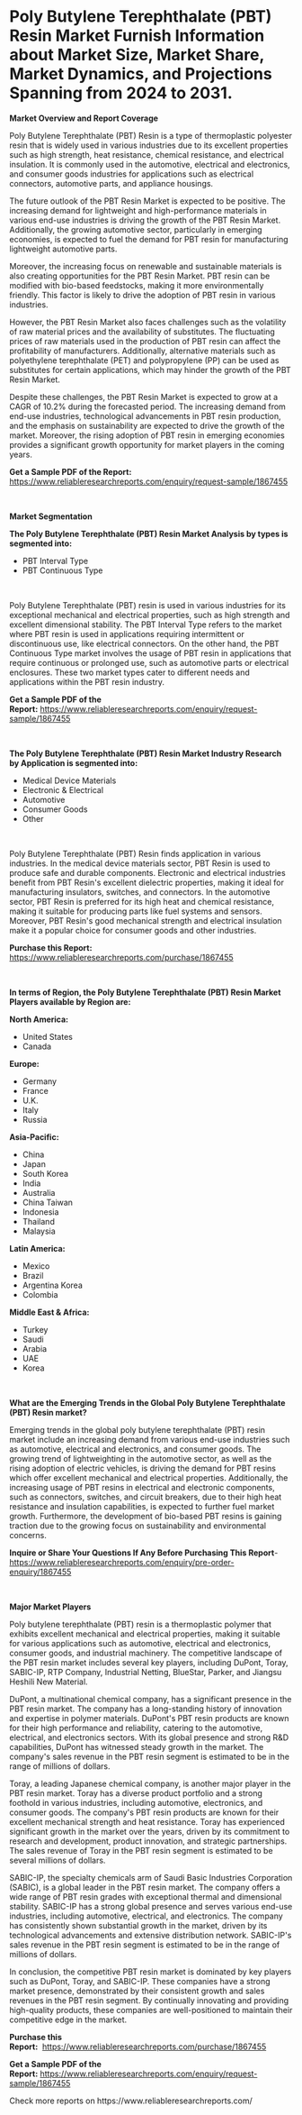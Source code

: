 <p><h1>Poly Butylene Terephthalate (PBT) Resin Market Furnish Information about Market Size, Market Share, Market Dynamics, and Projections Spanning from 2024 to 2031.</h1></p><p><strong>Market Overview and Report Coverage</strong></p>
<p><p>Poly Butylene Terephthalate (PBT) Resin is a type of thermoplastic polyester resin that is widely used in various industries due to its excellent properties such as high strength, heat resistance, chemical resistance, and electrical insulation. It is commonly used in the automotive, electrical and electronics, and consumer goods industries for applications such as electrical connectors, automotive parts, and appliance housings.</p><p>The future outlook of the PBT Resin Market is expected to be positive. The increasing demand for lightweight and high-performance materials in various end-use industries is driving the growth of the PBT Resin Market. Additionally, the growing automotive sector, particularly in emerging economies, is expected to fuel the demand for PBT resin for manufacturing lightweight automotive parts.</p><p>Moreover, the increasing focus on renewable and sustainable materials is also creating opportunities for the PBT Resin Market. PBT resin can be modified with bio-based feedstocks, making it more environmentally friendly. This factor is likely to drive the adoption of PBT resin in various industries.</p><p>However, the PBT Resin Market also faces challenges such as the volatility of raw material prices and the availability of substitutes. The fluctuating prices of raw materials used in the production of PBT resin can affect the profitability of manufacturers. Additionally, alternative materials such as polyethylene terephthalate (PET) and polypropylene (PP) can be used as substitutes for certain applications, which may hinder the growth of the PBT Resin Market.</p><p>Despite these challenges, the PBT Resin Market is expected to grow at a CAGR of 10.2% during the forecasted period. The increasing demand from end-use industries, technological advancements in PBT resin production, and the emphasis on sustainability are expected to drive the growth of the market. Moreover, the rising adoption of PBT resin in emerging economies provides a significant growth opportunity for market players in the coming years.</p></p>
<p><strong>Get a Sample PDF of the Report:</strong> <a href="https://www.reliableresearchreports.com/enquiry/request-sample/1867455">https://www.reliableresearchreports.com/enquiry/request-sample/1867455</a></p>
<p>&nbsp;</p>
<p><strong>Market Segmentation</strong></p>
<p><strong>The Poly Butylene Terephthalate (PBT) Resin Market Analysis by types is segmented into:</strong></p>
<p><ul><li>PBT Interval Type</li><li>PBT Continuous Type</li></ul></p>
<p>&nbsp;</p>
<p><p>Poly Butylene Terephthalate (PBT) resin is used in various industries for its exceptional mechanical and electrical properties, such as high strength and excellent dimensional stability. The PBT Interval Type refers to the market where PBT resin is used in applications requiring intermittent or discontinuous use, like electrical connectors. On the other hand, the PBT Continuous Type market involves the usage of PBT resin in applications that require continuous or prolonged use, such as automotive parts or electrical enclosures. These two market types cater to different needs and applications within the PBT resin industry.</p></p>
<p><strong>Get a Sample PDF of the Report:</strong>&nbsp;<a href="https://www.reliableresearchreports.com/enquiry/request-sample/1867455">https://www.reliableresearchreports.com/enquiry/request-sample/1867455</a></p>
<p>&nbsp;</p>
<p><strong>The Poly Butylene Terephthalate (PBT) Resin Market Industry Research by Application is segmented into:</strong></p>
<p><ul><li>Medical Device Materials</li><li>Electronic & Electrical</li><li>Automotive</li><li>Consumer Goods</li><li>Other</li></ul></p>
<p>&nbsp;</p>
<p><p>Poly Butylene Terephthalate (PBT) Resin finds application in various industries. In the medical device materials sector, PBT Resin is used to produce safe and durable components. Electronic and electrical industries benefit from PBT Resin's excellent dielectric properties, making it ideal for manufacturing insulators, switches, and connectors. In the automotive sector, PBT Resin is preferred for its high heat and chemical resistance, making it suitable for producing parts like fuel systems and sensors. Moreover, PBT Resin's good mechanical strength and electrical insulation make it a popular choice for consumer goods and other industries.</p></p>
<p><strong>Purchase this Report:</strong>&nbsp; <a href="https://www.reliableresearchreports.com/purchase/1867455">https://www.reliableresearchreports.com/purchase/1867455</a></p>
<p>&nbsp;</p>
<p><strong>In terms of Region, the Poly Butylene Terephthalate (PBT) Resin Market Players available by Region are:</strong></p>
<p>
    <p> <strong> North America: </strong>
        <ul>
            <li>United States</li>
            <li>Canada</li>
        </ul>
        </p> 
    <p> <strong> Europe: </strong>
        <ul>
            <li>Germany</li>
            <li>France</li>
            <li>U.K.</li>
            <li>Italy</li>
            <li>Russia</li>
        </ul>
        </p> 
    <p> <strong> Asia-Pacific: </strong>
        <ul>
            <li>China</li>
            <li>Japan</li>
            <li>South Korea</li>
            <li>India</li>
            <li>Australia</li>
            <li>China Taiwan</li>
            <li>Indonesia</li>
            <li>Thailand</li>
            <li>Malaysia</li>
        </ul>
        </p> 
    <p> <strong> Latin America: </strong>
        <ul>
            <li>Mexico</li>
            <li>Brazil</li>
            <li>Argentina Korea</li>
            <li>Colombia</li>
        </ul>
        </p> 
    <p> <strong> Middle East & Africa: </strong>
        <ul>
            <li>Turkey</li>
            <li>Saudi</li>
            <li>Arabia</li>
            <li>UAE</li>
            <li>Korea</li>
        </ul>
    </p>
    </p>
<p>&nbsp;</p>
<p><strong>What are the Emerging Trends in the Global Poly Butylene Terephthalate (PBT) Resin market?</strong></p>
<p><p>Emerging trends in the global poly butylene terephthalate (PBT) resin market include an increasing demand from various end-use industries such as automotive, electrical and electronics, and consumer goods. The growing trend of lightweighting in the automotive sector, as well as the rising adoption of electric vehicles, is driving the demand for PBT resins which offer excellent mechanical and electrical properties. Additionally, the increasing usage of PBT resins in electrical and electronic components, such as connectors, switches, and circuit breakers, due to their high heat resistance and insulation capabilities, is expected to further fuel market growth. Furthermore, the development of bio-based PBT resins is gaining traction due to the growing focus on sustainability and environmental concerns.</p></p>
<p><strong>Inquire or Share Your Questions If Any Before Purchasing This Report</strong>- <a href="https://www.reliableresearchreports.com/enquiry/pre-order-enquiry/1867455">https://www.reliableresearchreports.com/enquiry/pre-order-enquiry/1867455</a></p>
<p>&nbsp;</p>
<p><strong>Major Market Players</strong></p>
<p><p>Poly butylene terephthalate (PBT) resin is a thermoplastic polymer that exhibits excellent mechanical and electrical properties, making it suitable for various applications such as automotive, electrical and electronics, consumer goods, and industrial machinery. The competitive landscape of the PBT resin market includes several key players, including DuPont, Toray, SABIC-IP, RTP Company, Industrial Netting, BlueStar, Parker, and Jiangsu Heshili New Material.</p><p>DuPont, a multinational chemical company, has a significant presence in the PBT resin market. The company has a long-standing history of innovation and expertise in polymer materials. DuPont's PBT resin products are known for their high performance and reliability, catering to the automotive, electrical, and electronics sectors. With its global presence and strong R&D capabilities, DuPont has witnessed steady growth in the market. The company's sales revenue in the PBT resin segment is estimated to be in the range of millions of dollars.</p><p>Toray, a leading Japanese chemical company, is another major player in the PBT resin market. Toray has a diverse product portfolio and a strong foothold in various industries, including automotive, electronics, and consumer goods. The company's PBT resin products are known for their excellent mechanical strength and heat resistance. Toray has experienced significant growth in the market over the years, driven by its commitment to research and development, product innovation, and strategic partnerships. The sales revenue of Toray in the PBT resin segment is estimated to be several millions of dollars.</p><p>SABIC-IP, the specialty chemicals arm of Saudi Basic Industries Corporation (SABIC), is a global leader in the PBT resin market. The company offers a wide range of PBT resin grades with exceptional thermal and dimensional stability. SABIC-IP has a strong global presence and serves various end-use industries, including automotive, electrical, and electronics. The company has consistently shown substantial growth in the market, driven by its technological advancements and extensive distribution network. SABIC-IP's sales revenue in the PBT resin segment is estimated to be in the range of millions of dollars.</p><p>In conclusion, the competitive PBT resin market is dominated by key players such as DuPont, Toray, and SABIC-IP. These companies have a strong market presence, demonstrated by their consistent growth and sales revenues in the PBT resin segment. By continually innovating and providing high-quality products, these companies are well-positioned to maintain their competitive edge in the market.</p></p>
<p><strong>Purchase this Report:</strong>&nbsp;&nbsp;<a href="https://www.reliableresearchreports.com/purchase/1867455">https://www.reliableresearchreports.com/purchase/1867455</a></p>
<p></p>
<p><strong>Get a Sample PDF of the Report:</strong>&nbsp;<a href="https://www.reliableresearchreports.com/enquiry/request-sample/1867455">https://www.reliableresearchreports.com/enquiry/request-sample/1867455</a></p>
<p>Check more reports on https://www.reliableresearchreports.com/</p>